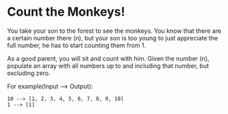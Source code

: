 # Count the Monkeys!

You take your son to the forest to see the monkeys. You know that there are a certain number there (n), but your son is too young to just appreciate the full number, he has to start counting them from 1.

As a good parent, you will sit and count with him. Given the number (n), populate an array with all numbers up to and including that number, but excluding zero.

For example(Input --> Output):

    10 --> [1, 2, 3, 4, 5, 6, 7, 8, 9, 10]
    1 --> [1]

